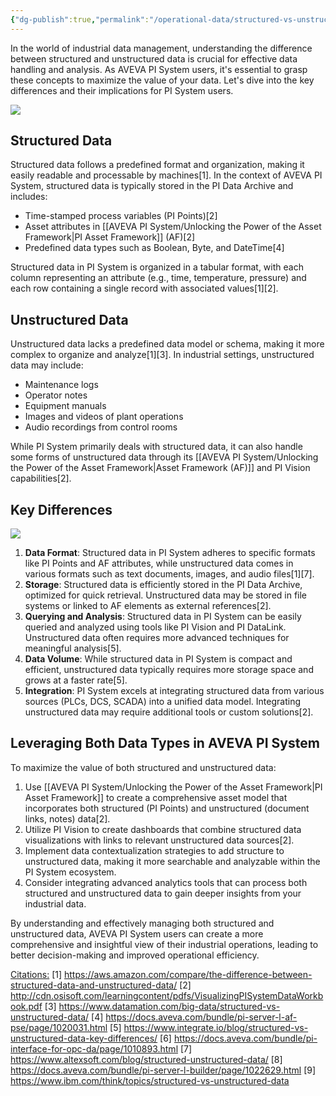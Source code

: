 ```yaml
---
{"dg-publish":true,"permalink":"/operational-data/structured-vs-unstructured-data-understanding-the-difference-in-aveva-pi-system/","tags":["OperationalData","TechInsider","TechComparison"]}
---
```


In the world of industrial data management, understanding the difference between structured and unstructured data is crucial for effective data handling and analysis. As AVEVA PI System users, it's essential to grasp these concepts to maximize the value of your data. Let's dive into the key differences and their implications for PI System users.

![](https://i.imgur.com/9nc3G11.png)

## Structured Data
Structured data follows a predefined format and organization, making it easily readable and processable by machines[1]. In the context of AVEVA PI System, structured data is typically stored in the PI Data Archive and includes:
- Time-stamped process variables (PI Points)[2]
- Asset attributes in [[AVEVA PI System/Unlocking the Power of the Asset Framework\|PI Asset Framework]] (AF)[2]
- Predefined data types such as Boolean, Byte, and DateTime[4]

Structured data in PI System is organized in a tabular format, with each column representing an attribute (e.g., time, temperature, pressure) and each row containing a single record with associated values[1][2].

## Unstructured Data
Unstructured data lacks a predefined data model or schema, making it more complex to organize and analyze[1][3]. In industrial settings, unstructured data may include:
- Maintenance logs
- Operator notes
- Equipment manuals
- Images and videos of plant operations
- Audio recordings from control rooms

While PI System primarily deals with structured data, it can also handle some forms of unstructured data through its [[AVEVA PI System/Unlocking the Power of the Asset Framework\|Asset Framework (AF)]] and PI Vision capabilities[2].

## Key Differences

![](https://i.imgur.com/M4pTlsh.png)

1. **Data Format**: Structured data in PI System adheres to specific formats like PI Points and AF attributes, while unstructured data comes in various formats such as text documents, images, and audio files[1][7].
2. **Storage**: Structured data is efficiently stored in the PI Data Archive, optimized for quick retrieval. Unstructured data may be stored in file systems or linked to AF elements as external references[2].
3. **Querying and Analysis**: Structured data in PI System can be easily queried and analyzed using tools like PI Vision and PI DataLink. Unstructured data often requires more advanced techniques for meaningful analysis[5].
4. **Data Volume**: While structured data in PI System is compact and efficient, unstructured data typically requires more storage space and grows at a faster rate[5].
5. **Integration**: PI System excels at integrating structured data from various sources (PLCs, DCS, SCADA) into a unified data model. Integrating unstructured data may require additional tools or custom solutions[2].

## Leveraging Both Data Types in AVEVA PI System
To maximize the value of both structured and unstructured data:
1. Use [[AVEVA PI System/Unlocking the Power of the Asset Framework\|PI Asset Framework]] to create a comprehensive asset model that incorporates both structured (PI Points) and unstructured (document links, notes) data[2].
2. Utilize PI Vision to create dashboards that combine structured data visualizations with links to relevant unstructured data sources[2].
3. Implement data contextualization strategies to add structure to unstructured data, making it more searchable and analyzable within the PI System ecosystem.
4. Consider integrating advanced analytics tools that can process both structured and unstructured data to gain deeper insights from your industrial data.

By understanding and effectively managing both structured and unstructured data, AVEVA PI System users can create a more comprehensive and insightful view of their industrial operations, leading to better decision-making and improved operational efficiency.

<u>Citations:</u>
[1] https://aws.amazon.com/compare/the-difference-between-structured-data-and-unstructured-data/
[2] http://cdn.osisoft.com/learningcontent/pdfs/VisualizingPISystemDataWorkbook.pdf
[3] https://www.datamation.com/big-data/structured-vs-unstructured-data/
[4] https://docs.aveva.com/bundle/pi-server-l-af-pse/page/1020031.html
[5] https://www.integrate.io/blog/structured-vs-unstructured-data-key-differences/
[6] https://docs.aveva.com/bundle/pi-interface-for-opc-da/page/1010893.html
[7] https://www.altexsoft.com/blog/structured-unstructured-data/
[8] https://docs.aveva.com/bundle/pi-server-l-builder/page/1022629.html
[9] https://www.ibm.com/think/topics/structured-vs-unstructured-data